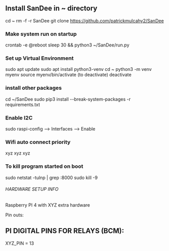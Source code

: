 ## Install SanDee in ~ directory
cd ~
rm -f -r SanDee
git clone https://github.com/patrickmulcahy2/SanDee


### Make system run on startup
crontab -e
@reboot sleep 30 && python3 ~/SanDee/run.py


### Set up Virtual Environment
sudo apt update
sudo apt install python3-venv
cd ~
python3 -m venv myenv
source myenv/bin/activate
(to deactivate)
deactivate


### install other packages
cd ~/SanDee
sudo pip3 install --break-system-packages -r requirements.txt


### Enable I2C
sudo raspi-config
--> Interfaces 
--> Enable


### Wifi auto connect priority
xyz
xyz
xyz


### To kill program started on boot
sudo netstat -tulnp | grep :8000
sudo kill -9 <PID>



###### HARDWARE SETUP INFO ##########

Raspberry PI 4 with XYZ extra hardware

Pin outs:

## PI DIGITAL PINS FOR RELAYS (BCM):
XYZ_PIN = 13
